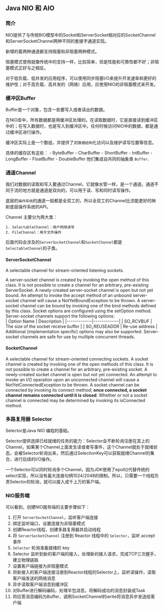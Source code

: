 ## Java NIO 和 AIO

### 简介

NIO提供了与传统BIO模型中的Socket和ServerSocket相对应的SocketChannel和ServerSocketChannel两种不同的套接字通道实现。

新增的着两种通道都支持阻塞和非阻塞两种模式。

阻塞模式使用就像传统中的支持一样，比较简单，但是性能和可靠性都不好；非阻塞模式正好与之相反。

对于低负载、低并发的应用程序，可以使用同步阻塞I/O来提升开发速率和更好的维护性；对于高负载、高并发的（网络）应用，应使用NIO的非阻塞模式来开发。

### 缓冲区Buffer

Buffer是一个对象，包含一些要写入或者读出的数据。

在NIO库中，所有数据都是用缓冲区处理的。在读取数据时，它是直接读到缓冲区中的；在写入数据时，也是写入到缓冲区中。任何时候访问NIO中的数据，都是通过缓冲区进行操作。

缓冲区实际上是一个数组，并提供了对`数据结构`化访问以及维护读写位置等信息。

具体的缓存区有这些：
    - ByteBuffer
    - CharBuffer
	- ShortBuffer
	- IntBuffer
	- LongBuffer
	- FloatBuffer
	- DoubleBuffer
他们集成自共同的抽象类 `Buffer`.

### 通道Channel

我们对数据的读取和写入要通过Channel，它就像水管一样，是一个通道。通道不同于流的地方就是通道是双向的，可以用于读、写和同时读写操作。

底层的`操作系统`的通道一般都是全双工的，所以全双工的Channel比流能更好的映射底层操作系统的API。

Channel 主要分为两大类：

	1. SelectableChannel：用户网络读写
	2. FileChannel：用于文件操作

后面代码会涉及的`ServerSocketChannel`和`SocketChannel`都是`SelectableChannel`的子类。

#### ServerSocketChannel

A selectable channel for stream-oriented listening sockets.

A server-socket channel is created by invoking the open method of this class. It is not possible to create a channel for an arbitrary, pre-existing ServerSocket. A newly-created server-socket channel is open but not yet bound. An attempt to invoke the accept method of an unbound server-socket channel will cause a NotYetBoundException to be thrown. A server-socket channel can be bound by invoking one of the bind methods defined by this class.
Socket options are configured using the setOption method. Server-socket channels support the following options:
<br/>
| Option Name | Description |
|-------------|-------------|
| SO_RCVBUF | The size of the socket receive buffer |
| SO_REUSEADDR | Re-use address |
<br/>
Additional (implementation specific) options may also be supported.
Server-socket channels are safe for use by multiple concurrent threads.

#### SocketChannel

A selectable channel for stream-oriented connecting sockets.
A socket channel is created by invoking one of the open methods of this class. It is not possible to create a channel for an arbitrary, pre-existing socket. A newly-created socket channel is open but not yet connected. An attempt to invoke an I/O operation upon an unconnected channel will cause a NotYetConnectedException to be thrown. A socket channel can be connected by invoking its connect method; **once connected, a socket channel remains connected until it is closed**. Whether or not a socket channel is connected may be determined by invoking its isConnected method.



### 多路复用器 Selector

Selector是Java  NIO 编程的基础。

Selector提供选择已经就绪的任务的能力：Selector会不断轮询注册在其上的Channel，如果某个Channel上面发生读或者写事件，这个Channel就处于就绪状态，会被Selector轮询出来，然后通过SelectionKey可以获取就绪Channel的集合，进行后续的I/O操作。

一个Selector可以同时轮询多个Channel，因为JDK使用了epoll()代替传统的select实现，所以没有最大连接句柄1024/2048的限制。所以，只需要一个线程负责Selector的轮询，就可以接入成千上万的客户端。

### NIO服务端

可以看到，创建NIO服务端的主要步骤如下：
1. 打开 `ServerSocketChannel`，监听客户端连接
2. 绑定监听端口，设置连接为非阻塞模式
3. 创建Reactor线程，创建多路复用器并启动线程
4. 将 `ServerSocketChannel` 注册到 Reactor 线程中的 `Selector`，监听 accept 事件
5. `Selector` 轮询准备就绪的 key
6. Selector 监听到新的客户端的接入，处理新的接入请求，完成TCP三次握手，建立物理链路
7. 设置客户端链接为非阻塞模式
8. 将新接入的客户端连接注册到Reactor线程的Selector上，监听读操作，读取客户端发送的网络消息
9. 异步读取客户端消息到缓冲区
10. 对Buffer进行解码编码，处理半包消息，将解码成功的消息封装成Task
11. 将应答消息编码为Buffer，调用SocketChannel的write将消息异步发送给客户端










































